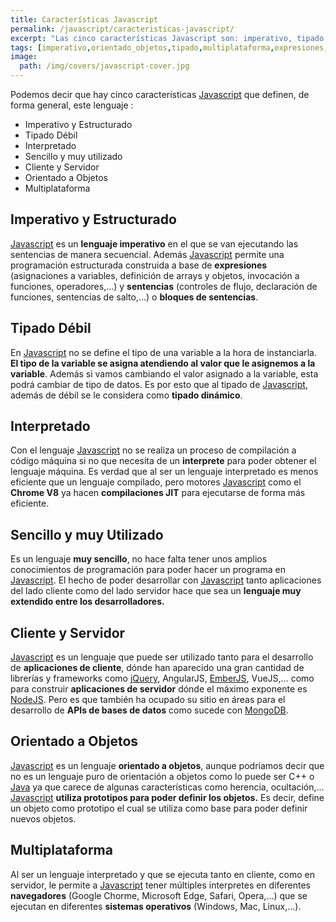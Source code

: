 ```yaml
---
title: Características Javascript
permalink: /javascript/caracteristicas-javascript/
excerpt: "Las cinco características Javascript son: imperativo, tipado débil, interpretado, sencillo, cliente y servidor, orientado a objetos y multiplataforma."
tags: [imperativo,orientado_objetos,tipado,multiplataforma,expresiones,sentencias]
image:
  path: /img/covers/javascript-cover.jpg
---
```


Podemos decir que hay cinco características [Javascript](https://www.manualweb.net/javascript/) que definen, de forma general, este lenguaje :

- Imperativo y Estructurado
- Tipado Débil
- Interpretado
- Sencillo y muy utilizado
- Cliente y Servidor
- Orientado a Objetos
- Multiplataforma

## Imperativo y Estructurado


[Javascript](https://www.manualweb.net/javascript/) es un **lenguaje imperativo** en el que se van ejecutando las sentencias de manera secuencial. Además [Javascript](https://www.manualweb.net/javascript/) permite una programación estructurada construida a base de **expresiones** (asignaciones a variables, definición de arrays y objetos, invocación a funciones, operadores,…) y **sentencias** (controles de flujo, declaración de funciones, sentencias de salto,…) o **bloques de sentencias**.


## Tipado Débil


En [Javascript](https://www.manualweb.net/javascript/) no se define el tipo de una variable a la hora de instanciarla. **El tipo de la variable se asigna atendiendo al valor que le asignemos a la variable**. Además si vamos cambiando el valor asignado a la variable, esta podrá cambiar de tipo de datos. Es por esto que al tipado de [Javascript](https://www.manualweb.net/javascript/), además de débil se le considera como **tipado dinámico**.


## Interpretado


Con el lenguaje [Javascript](https://www.manualweb.net/javascript/) no se realiza un proceso de compilación a código máquina si no que necesita de un **interprete** para poder obtener el lenguaje máquina. Es verdad que al ser un lenguaje interpretado es menos eficiente que un lenguaje compilado, pero motores [Javascript](https://www.manualweb.net/javascript/) como el **Chrome V8** ya hacen **compilaciones JIT** para ejecutarse de forma más eficiente.


## Sencillo y muy Utilizado


Es un lenguaje **muy sencillo**, no hace falta tener unos amplios conocimientos de programación para poder hacer un programa en [Javascript](https://www.manualweb.net/javascript/). El hecho de poder desarrollar con [Javascript](https://www.manualweb.net/javascript/) tanto aplicaciones del lado cliente como del lado servidor hace que sea un **lenguaje muy extendido entre los desarrolladores.**


## Cliente y Servidor


[Javascript](https://www.manualweb.net/javascript/) es un lenguaje que puede ser utilizado tanto para el desarrollo de **aplicaciones de cliente**, dónde han aparecido una gran cantidad de librerías y frameworks como [jQuery](https://lineadecodigo.com/jQuery/), AngularJS, [EmberJS](https://manualweb.net/img/logos/emberjs.png), VueJS,… como para construir **aplicaciones de servidor** dónde el máximo exponente es [NodeJS](https://lineadecodigo.com/nodejs/). Pero es que también ha ocupado su sitio en áreas para el desarrollo de **APIs de bases de datos** como sucede con [MongoDB](https://manualweb.net/mongodb/).


## Orientado a Objetos


[Javascript](https://www.manualweb.net/javascript/) es un lenguaje **orientado a objetos**, aunque podríamos decir que no es un lenguaje puro de orientación a objetos como lo puede ser C++ o [Java](https://www.manualweb.net/java/) ya que carece de algunas características como herencia, ocultación,… [Javascript](https://www.manualweb.net/javascript/) **utiliza prototipos para poder definir los objetos.** Es decir, define un objeto como prototipo el cual se utiliza como base para poder definir nuevos objetos.


## Multiplataforma


Al ser un lenguaje interpretado y que se ejecuta tanto en cliente, como en servidor, le permite a [Javascript](https://www.manualweb.net/javascript/) tener múltiples interpretes en diferentes **navegadores** (Google Chorme, Microsoft Edge, Safari, Opera,…) que se ejecutan en diferentes **sistemas operativos** (Windows, Mac, Linux,…).


